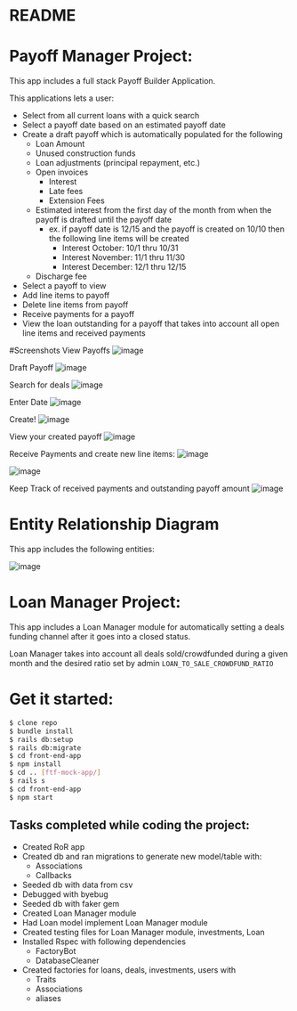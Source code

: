 # README

# Payoff Manager Project:

  This app includes a full stack Payoff Builder Application. 
  
  This applications lets a user: 
  - Select from all current loans with a quick search
  - Select a payoff date based on an estimated payoff date
  - Create a draft payoff which is automatically populated for the following
  	- Loan Amount
	- Unused construction funds
	- Loan adjustments (principal repayment, etc.)
	- Open invoices
		- Interest
		- Late fees
		- Extension Fees
	- Estimated interest from the first day of the month from when the payoff is drafted until the payoff date
		- ex. if payoff date is 12/15 and the payoff is created on 10/10 then the following line items will be created
			- Interest October: 10/1 thru 10/31
			- Interest November: 11/1 thru 11/30
			- Interest December: 12/1 thru 12/15
	- Discharge fee
- Select a payoff to view
- Add line items to payoff
- Delete line items from payoff
- Receive payments for a payoff
- View the loan outstanding for a payoff that takes into account all open line items and received payments
 
 #Screenshots
View Payoffs
 ![image](https://user-images.githubusercontent.com/20305914/46771721-e4413300-ccc2-11e8-9559-4410b10896b6.png)

Draft Payoff
![image](https://user-images.githubusercontent.com/20305914/46771742-020e9800-ccc3-11e8-82f1-232bcc76de3e.png)

Search for deals
![image](https://user-images.githubusercontent.com/20305914/46771771-194d8580-ccc3-11e8-8e10-1f32950a23b5.png)

Enter Date
![image](https://user-images.githubusercontent.com/20305914/46771780-28ccce80-ccc3-11e8-887a-355de6298086.png)

Create!
![image](https://user-images.githubusercontent.com/20305914/46771809-3e41f880-ccc3-11e8-86fa-981870fdc0c0.png)

View your created payoff
![image](https://user-images.githubusercontent.com/20305914/46771861-69c4e300-ccc3-11e8-9f2b-651a8674b1b3.png)

Receive Payments and create new line items:
![image](https://user-images.githubusercontent.com/20305914/46771889-819c6700-ccc3-11e8-86b0-f62f6d1466a8.png)

![image](https://user-images.githubusercontent.com/20305914/46771929-a7297080-ccc3-11e8-87cb-1bb99bbe0e6f.png)

Keep Track of received payments and outstanding payoff amount
![image](https://user-images.githubusercontent.com/20305914/46771953-be685e00-ccc3-11e8-865f-6bf28e304488.png)

# Entity Relationship Diagram 

This app includes the following entities:

![image](https://user-images.githubusercontent.com/20305914/46771350-20739400-ccc1-11e8-9fc1-33d821cd407c.png)


  
# Loan Manager Project:

  This app includes a Loan Manager module for automatically setting a deals funding channel after it goes into a closed status.

  Loan Manager takes into account all deals sold/crowdfunded during a given month and the desired ratio set by admin `LOAN_TO_SALE_CROWDFUND_RATIO`




  # Get it started:
  ```sh
 $ clone repo
 $ bundle install
 $ rails db:setup
 $ rails db:migrate
 $ cd front-end-app
 $ npm install
 $ cd .. [ftf-mock-app/]
 $ rails s
 $ cd front-end-app
 $ npm start
 
```

## Tasks completed while coding the project:
- Created RoR app
- Created db and ran migrations to generate new model/table  with:
	- Associations
	- Callbacks
- Seeded db with data from csv
- Debugged with byebug
- Seeded db with faker gem
- Created Loan Manager module
- Had Loan model implement Loan Manager module
- Created testing files for Loan Manager module, investments, Loan
- Installed Rspec with following dependencies
	- FactoryBot
	- DatabaseCleaner
- Created factories for loans, deals, investments, users with
	- Traits
	- Associations
	- aliases
